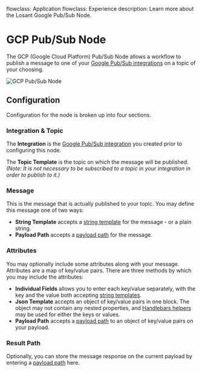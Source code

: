 flowclass: Application
flowclass: Experience
description: Learn more about the Losant Google Pub/Sub Node.

# GCP Pub/Sub Node

The GCP (Google Cloud Platform) Pub/Sub Node allows a workflow to publish a message to one of your [Google Pub/Sub integrations](/applications/integrations/#google-pubsub) on a topic of your choosing.

![GCP Pub/Sub Node](/images/workflows/outputs/google-pub-sub-node.png "GCP Pub/Sub Node")

## Configuration

Configuration for the node is broken up into four sections.

### Integration & Topic

The **Integration** is the [Google Pub/Sub integration](/applications/integrations/#google-pubsub) you created prior to configuring this node.

The **Topic Template** is the topic on which the message will be published. *(Note: It is not necessary to be subscribed to a topic in your integration in order to publish to it.)*

### Message

This is the message that is actually published to your topic. You may define this message one of two ways:

* **String Template** accepts a [string template](/workflows/accessing-payload-data/#string-templates) for the message - or a plain string.
* **Payload Path** accepts a [payload path](/workflows/accessing-payload-data/#payload-paths) for the message.

### Attributes

You may optionally include some attributes along with your message. Attributes are a map of key/value pairs. There are three methods by which you may include the attributes:

* **Individual Fields** allows you to enter each key/value separately, with the key and the value both accepting [string templates](/workflows/accessing-payload-data/#string-templates).
* **Json Template** accepts an object of key/value pairs in one block. The object may not contain any nested properties, and [Handlebars helpers](/workflows/accessing-payload-data/#json-templates) may be used for either the keys or values.
* **Payload Path** accepts a [payload path](/workflows/accessing-payload-data/#payload-paths) to an object of key/value pairs on your payload.

### Result Path

Optionally, you can store the message response on the current payload by entering a [payload path](/workflows/accessing-payload-data/#payload-paths) here.
